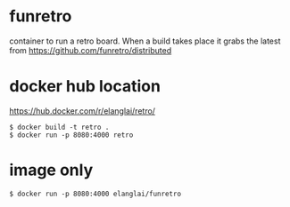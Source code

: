 # funretro

container to run a retro board. When a build takes place it grabs the latest from https://github.com/funretro/distributed

# docker hub location

https://hub.docker.com/r/elanglai/retro/

```
$ docker build -t retro .
$ docker run -p 8080:4000 retro
```

# image only

`$ docker run -p 8080:4000 elanglai/funretro`
